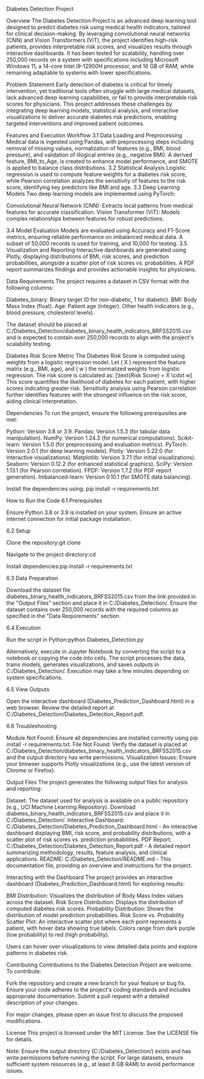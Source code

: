 Diabetes Detection Project

Overview
The Diabetes Detection Project is an advanced deep learning tool designed to predict diabetes risk using medical health indicators, tailored for clinical decision-making. By leveraging convolutional neural networks (CNN) and Vision Transformers (ViT), the project identifies high-risk patients, provides interpretable risk scores, and visualizes results through interactive dashboards. It has been tested for scalability, handling over 250,000 records on a system with specifications including Microsoft Windows 11, a 14-core Intel i9-12900H processor, and 16 GB of RAM, while remaining adaptable to systems with lower specifications.

Problem Statement
Early detection of diabetes is critical for timely intervention, yet traditional tools often struggle with large medical datasets, lack advanced deep learning capabilities, or fail to provide interpretable risk scores for physicians. This project addresses these challenges by integrating deep learning models, statistical analysis, and interactive visualizations to deliver accurate diabetes risk predictions, enabling targeted interventions and improved patient outcomes.

Features and Execution Workflow
3.1 Data Loading and Preprocessing
Medical data is ingested using Pandas, with preprocessing steps including removal of missing values, normalization of features (e.g., BMI, blood pressure), and validation of illogical entries (e.g., negative BMI). A derived feature, BMI_to_Age, is created to enhance model performance, and SMOTE is applied to balance class distributions.
3.2 Statistical Analysis
Logistic regression is used to compute feature weights for a diabetes risk score, while Pearson correlation analyzes the sensitivity of features to the risk score, identifying key predictors like BMI and age.
3.3 Deep Learning Models
Two deep learning models are implemented using PyTorch:

Convolutional Neural Network (CNN): Extracts local patterns from medical features for accurate classification.
Vision Transformer (ViT): Models complex relationships between features for robust predictions.

3.4 Model Evaluation
Models are evaluated using Accuracy and F1-Score metrics, ensuring reliable performance on imbalanced medical data. A subset of 50,000 records is used for training, and 10,000 for testing.
3.5 Visualization and Reporting
Interactive dashboards are generated using Plotly, displaying distributions of BMI, risk scores, and prediction probabilities, alongside a scatter plot of risk scores vs. probabilities. A PDF report summarizes findings and provides actionable insights for physicians.

Data Requirements
The project requires a dataset in CSV format with the following columns:

Diabetes_binary: Binary target (0 for non-diabetic, 1 for diabetic).
BMI: Body Mass Index (float).
Age: Patient age (integer).
Other health indicators (e.g., blood pressure, cholesterol levels).

The dataset should be placed at C:/Diabetes_Detection/diabetes_binary_health_indicators_BRFSS2015.csv and is expected to contain over 250,000 records to align with the project's scalability testing.

Diabetes Risk Score Metric
The Diabetes Risk Score is computed using weights from a logistic regression model. Let ( X ) represent the feature matrix (e.g., BMI, age), and ( w ) the normalized weights from logistic regression. The risk score is calculated as:
[\text{Risk Score} = X \cdot w]
This score quantifies the likelihood of diabetes for each patient, with higher scores indicating greater risk. Sensitivity analysis using Pearson correlation further identifies features with the strongest influence on the risk score, aiding clinical interpretation.

Dependencies
To run the project, ensure the following prerequisites are met:

Python: Version 3.8 or 3.9.
Pandas: Version 1.5.3 (for tabular data manipulation).
NumPy: Version 1.24.3 (for numerical computations).
Scikit-learn: Version 1.5.0 (for preprocessing and evaluation metrics).
PyTorch: Version 2.0.1 (for deep learning models).
Plotly: Version 5.22.0 (for interactive visualizations).
Matplotlib: Version 3.7.1 (for initial visualizations).
Seaborn: Version 0.12.2 (for enhanced statistical graphics).
SciPy: Version 1.13.1 (for Pearson correlation).
FPDF: Version 1.7.2 (for PDF report generation).
Imbalanced-learn: Version 0.10.1 (for SMOTE data balancing).

Install the dependencies using:
pip install -r requirements.txt

How to Run the Code
6.1 Prerequisites

Ensure Python 3.8 or 3.9 is installed on your system.
Ensure an active internet connection for initial package installation.

6.2 Setup

Clone the repository:git clone <repository-url>

Navigate to the project directory:cd <project-directory>

Install dependencies:pip install -r requirements.txt

6.3 Data Preparation

Download the dataset file diabetes_binary_health_indicators_BRFSS2015.csv from the link provided in the "Output Files" section and place it in C:/Diabetes_Detection/. Ensure the dataset contains over 250,000 records with the required columns as specified in the "Data Requirements" section.

6.4 Execution

Run the script in Python:python Diabetes_Detection.py

Alternatively, execute in Jupyter Notebook by converting the script to a notebook or copying the code into cells.
The script processes the data, trains models, generates visualizations, and saves outputs in C:/Diabetes_Detection/. Execution may take a few minutes depending on system specifications.

6.5 View Outputs

Open the interactive dashboard (Diabetes_Prediction_Dashboard.html) in a web browser.
Review the detailed report at C:/Diabetes_Detection/Diabetes_Detection_Report.pdf.

6.6 Troubleshooting

Module Not Found: Ensure all dependencies are installed correctly using pip install -r requirements.txt.
File Not Found: Verify the dataset is placed at C:/Diabetes_Detection/diabetes_binary_health_indicators_BRFSS2015.csv and the output directory has write permissions.
Visualization Issues: Ensure your browser supports Plotly visualizations (e.g., use the latest version of Chrome or Firefox).

Output Files
The project generates the following output files for analysis and reporting:

Dataset: The dataset used for analysis is available on a public repository (e.g., UCI Machine Learning Repository). Download diabetes_binary_health_indicators_BRFSS2015.csv and place it in C:/Diabetes_Detection/.
Interactive Dashboard: C:/Diabetes_Detection/Diabetes_Prediction_Dashboard.html - An interactive dashboard displaying BMI, risk score, and probability distributions, with a scatter plot of risk scores vs. prediction probabilities.
PDF Report: C:/Diabetes_Detection/Diabetes_Detection_Report.pdf - A detailed report summarizing methodology, results, feature analysis, and clinical applications.
README: C:/Diabetes_Detection/README.md - This documentation file, providing an overview and instructions for the project.

Interacting with the Dashboard
The project provides an interactive dashboard (Diabetes_Prediction_Dashboard.html) for exploring results:

BMI Distribution: Visualizes the distribution of Body Mass Index values across the dataset.
Risk Score Distribution: Displays the distribution of computed diabetes risk scores.
Probability Distribution: Shows the distribution of model prediction probabilities.
Risk Score vs. Probability Scatter Plot: An interactive scatter plot where each point represents a patient, with hover data showing true labels. Colors range from dark purple (low probability) to red (high probability).

Users can hover over visualizations to view detailed data points and explore patterns in diabetes risk.

Contributing
Contributions to the Diabetes Detection Project are welcome. To contribute:

Fork the repository and create a new branch for your feature or bug fix.
Ensure your code adheres to the project's coding standards and includes appropriate documentation.
Submit a pull request with a detailed description of your changes.

For major changes, please open an issue first to discuss the proposed modifications.

License
This project is licensed under the MIT License. See the LICENSE file for details.

Note: Ensure the output directory (C:/Diabetes_Detection/) exists and has write permissions before running the script. For large datasets, ensure sufficient system resources (e.g., at least 8 GB RAM) to avoid performance issues. 
